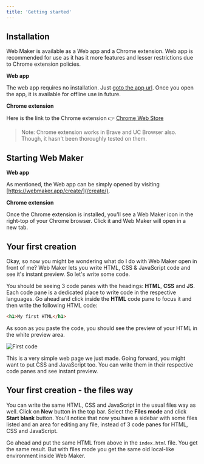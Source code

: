 ```yaml
---
title: 'Getting started'
---
```


## Installation

Web Maker is available as a Web app and a Chrome extension. Web app is recommended for use as it has it more features and lesser restrictions due to Chrome extension policies.

**Web app**

The web app requires no installation. Just [goto the app url](/create/). Once you open the app, it is available for offline use in future.

**Chrome extension**

Here is the link to the Chrome extension 👉 [Chrome Web Store](https://chrome.google.com/webstore/detail/web-maker/lkfkkhfhhdkiemehlpkgjeojomhpccnh)

> Note: Chrome extension works in Brave and UC Browser also. Though, it hasn't been thoroughly tested on them.

## Starting Web Maker

**Web app**

As mentioned, the Web app can be simply opened by visiting [https://webmaker.app/create/](/create/).

**Chrome extension**

Once the Chrome extension is installed, you'll see a Web Maker icon in the right-top of your Chrome browser. Click it and Web Maker will open in a new tab.

## Your first creation

Okay, so now you might be wondering what do I do with Web Maker open in front of me? Web Maker lets you write HTML, CSS & JavaScript code and see it's instant preview. So let's write some code.

You should be seeing 3 code panes with the headings: **HTML**, **CSS** and **JS**. Each code pane is a dedicated place to write code in the respective languages. Go ahead and click inside the **HTML** code pane to focus it and then write the following HTML code:

```html
<h1>My first HTML</h1>
```

As soon as you paste the code, you should see the preview of your HTML in the white preview area.

![First code](/images/docs/first-code.png)

This is a very simple web page we just made. Going forward, you might want to put CSS and JavaScript too. You can write them in their respective code panes and see instant preview.

## Your first creation - the files way

You can write the same HTML, CSS and JavaScript in the usual files way as well. Click on **New** button in the top bar. Select the **Files mode** and click **Start blank** button. You'll notice that now you have a sidebar with some files listed and an area for editing any file, instead of 3 code panes for HTML, CSS and JavaScript.

Go ahead and put the same HTML from above in the `index.html` file. You get the same result. But with files mode you get the same old local-like environment inside Web Maker.
